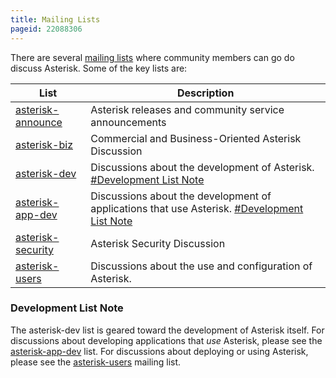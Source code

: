 ```yaml
---
title: Mailing Lists
pageid: 22088306
---
```


There are several [mailing lists](http://lists.digium.com/) where community members can go do discuss Asterisk. Some of the key lists are:



| List | Description |
| --- | --- |
| [asterisk-announce](http://lists.digium.com/mailman/listinfo/asterisk-announce) | Asterisk releases and community service announcements |
| [asterisk-biz](http://lists.digium.com/mailman/listinfo/asterisk-biz) | Commercial and Business-Oriented Asterisk Discussion |
| [asterisk-dev](http://lists.digium.com/mailman/listinfo/asterisk-dev) | Discussions about the development of Asterisk. [#Development List Note](#Development-List-Note) |
| [asterisk-app-dev](http://lists.digium.com/cgi-bin/mailman/listinfo/asterisk-app-dev) | Discussions about the development of applications that use Asterisk. [#Development List Note](#Development-List-Note) |
| [asterisk-security](http://lists.digium.com/mailman/listinfo/asterisk-security) | Asterisk Security Discussion |
| [asterisk-users](http://lists.digium.com/mailman/listinfo/asterisk-users) | Discussions about the use and configuration of Asterisk. |

### Development List Note

The asterisk-dev list is geared toward the development of Asterisk itself. For discussions about developing applications that *use* Asterisk, please see the [asterisk-app-dev](http://lists.digium.com/mailman/listinfo/asterisk-app-dev) list. For discussions about deploying or using Asterisk, please see the [asterisk-users](http://lists.digium.com/mailman/listinfo/asterisk-users) mailing list.

